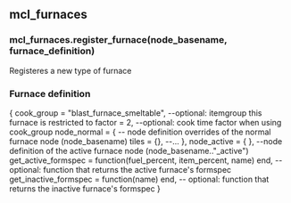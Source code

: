 ## mcl_furnaces

### mcl_furnaces.register_furnace(node_basename, furnace_definition)
Registeres a new type of furnace

### Furnace definition
{
	cook_group = "blast_furnace_smeltable", --optional: itemgroup this furnace is restricted to
	factor = 2, --optional: cook time factor when using cook_group
	node_normal = { -- node definition overrides of the normal furnace node (node_basename)
		tiles = {}, --...
	},
	node_active = { }, --node definition of the active furnace node (node_basename.."_active")
	get_active_formspec = function(fuel_percent, item_percent, name) end, --optional: function that returns the active furnace's formspec
	get_inactive_formspec = function(name) end, -- optional: function that returns the inactive furnace's formspec
}
